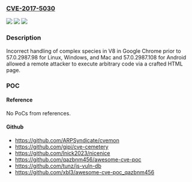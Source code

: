 ### [CVE-2017-5030](https://cve.mitre.org/cgi-bin/cvename.cgi?name=CVE-2017-5030)
![](https://img.shields.io/static/v1?label=Product&message=Google%20Chrome%20prior%20to%2057.0.2987.98%20for%20Linux%2C%20Windows%20and%20Mac%2C%20and%2057.0.2987.108%20for%20Android&color=blue)
![](https://img.shields.io/static/v1?label=Version&message=n%2Fa&color=blue)
![](https://img.shields.io/static/v1?label=Vulnerability&message=heap%20buffer%20overflow&color=brighgreen)

### Description

Incorrect handling of complex species in V8 in Google Chrome prior to 57.0.2987.98 for Linux, Windows, and Mac and 57.0.2987.108 for Android allowed a remote attacker to execute arbitrary code via a crafted HTML page.

### POC

#### Reference
No PoCs from references.

#### Github
- https://github.com/ARPSyndicate/cvemon
- https://github.com/gipi/cve-cemetery
- https://github.com/lnick2023/nicenice
- https://github.com/qazbnm456/awesome-cve-poc
- https://github.com/tunz/js-vuln-db
- https://github.com/xbl3/awesome-cve-poc_qazbnm456

